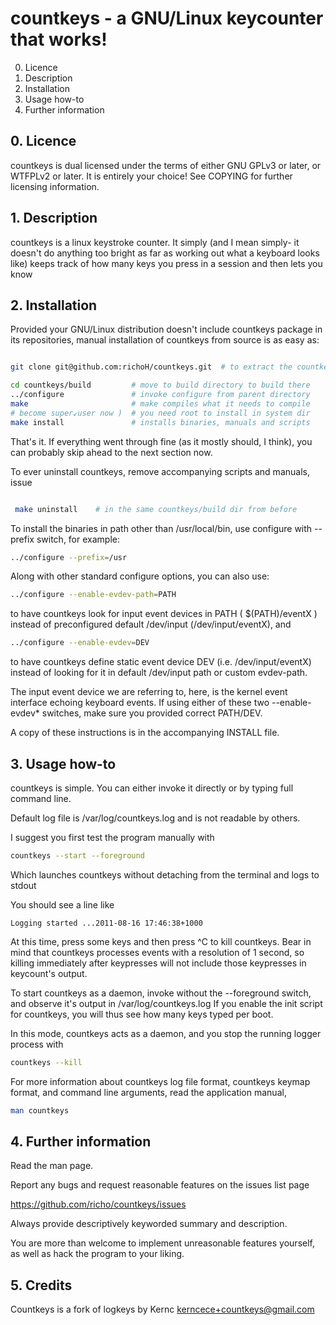 # countkeys - a GNU/Linux keycounter that works!

  0. Licence
  1. Description
  2. Installation
  3. Usage how-to
  4. Further information


## 0. Licence

countkeys is dual licensed under the terms of either GNU GPLv3 or later, or
WTFPLv2 or later. It is entirely your choice! See COPYING for further
licensing information.


## 1. Description

countkeys is a linux keystroke counter. It simply (and I mean simply- it
doesn't do anything too bright as far as working out what a keyboard looks
like) keeps track of how many keys you press in a session and then lets you
know


## 2. Installation

Provided your GNU/Linux distribution doesn't include countkeys package in its
repositories, manual installation of countkeys from source is as easy as:

```bash

git clone git@github.com:richoH/countkeys.git  # to extract the countkeys archive

cd countkeys/build         # move to build directory to build there
../configure               # invoke configure from parent directory
make                       # make compiles what it needs to compile
# become super↙user now )  # you need root to install in system dir
make install               # installs binaries, manuals and scripts
```

That's it. If everything went through fine (as it mostly should, I think), you
can probably skip ahead to the next section now.

To ever uninstall countkeys, remove accompanying scripts and manuals, issue

```bash

 make uninstall    # in the same countkeys/build dir from before
 ```

To install the binaries in path other than /usr/local/bin, use configure with
--prefix switch, for example:

```bash
../configure --prefix=/usr
```

Along with other standard configure options, you can also use:

```bash
../configure --enable-evdev-path=PATH
```

to have countkeys look for input event devices in PATH ( $(PATH)/eventX ) instead
of preconfigured default /dev/input (/dev/input/eventX), and

```bash
../configure --enable-evdev=DEV
```

to have countkeys define static event device DEV (i.e. /dev/input/eventX) instead
of looking for it in default /dev/input path or custom evdev-path.

The input event device we are referring to, here, is the kernel event interface
echoing keyboard events. If using either of these two --enable-evdev\*
switches, make sure you provided correct PATH/DEV.

A copy of these instructions is in the accompanying INSTALL file.


## 3. Usage how-to

countkeys is simple. You can either invoke it directly or by typing full command
line.

Default log file is /var/log/countkeys.log and is not readable by others.

I suggest you first test the program manually with

```bash
countkeys --start --foreground
```

Which launches countkeys without detaching from the terminal and logs to stdout

You should see a line like

    Logging started ...2011-08-16 17:46:38+1000

At this time, press some keys and then press ^C to kill countkeys. Bear in mind
that countkeys processes events with a resolution of 1 second, so killing
immediately after keypresses will not include those keypresses in keycount's
output.

To start countkeys as a daemon, invoke without the --foreground switch, and
observe it's output in /var/log/countkeys.log If you enable the init script for
countkeys, you will thus see how many keys typed per boot.

In this mode, countkeys acts as a daemon, and you stop the running logger process with

```bash
countkeys --kill
```

For more information about countkeys log file format, countkeys keymap format, and
command line arguments, read the application manual,

```bash
man countkeys
```


## 4. Further information

Read the man page.

Report any bugs and request reasonable features on the issues list page

   https://github.com/richo/countkeys/issues

Always provide descriptively keyworded summary and description.

You are more than welcome to implement unreasonable features yourself, as well
as hack the program to your liking.

## 5. Credits

Countkeys is a fork of logkeys by Kernc <kerncece+countkeys@gmail.com>
